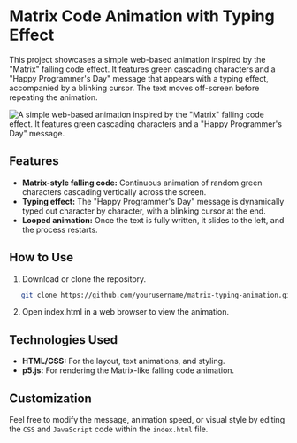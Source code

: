 # Matrix Code Animation with Typing Effect

This project showcases a simple web-based animation inspired by the "Matrix" falling code effect. It features green cascading characters and a "Happy Programmer's Day" message that appears with a typing effect, accompanied by a blinking cursor. The text moves off-screen before repeating the animation.

![A simple web-based animation inspired by the "Matrix" falling code effect. It features green cascading characters and a "Happy Programmer's Day" message.](index.gif)

## Features

- **Matrix-style falling code:** Continuous animation of random green characters cascading vertically across the screen.
- **Typing effect:** The "Happy Programmer's Day" message is dynamically typed out character by character, with a blinking cursor at the end.
- **Looped animation:** Once the text is fully written, it slides to the left, and the process restarts.

## How to Use

1. Download or clone the repository.
```bash
   git clone https://github.com/yourusername/matrix-typing-animation.git
```

2. Open index.html in a web browser to view the animation.

## Technologies Used

- **HTML/CSS:** For the layout, text animations, and styling.
- **p5.js:** For rendering the Matrix-like falling code animation.

## Customization

Feel free to modify the message, animation speed, or visual style by editing the `CSS` and `JavaScript` code within the `index.html` file.

